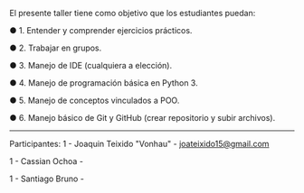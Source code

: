 El presente taller tiene como objetivo que los estudiantes puedan:

 ● 1. Entender y comprender ejercicios prácticos.
 
 ● 2. Trabajar en grupos.
 
 ● 3. Manejo de IDE (cualquiera a elección).
 
 ● 4. Manejo de programación básica en Python 3.
 
 ● 5. Manejo de conceptos vinculados a POO.
 
 ● 6. Manejo básico de Git y GitHub (crear repositorio y subir archivos).

- - - - - -

Participantes:
1 - Joaquin Teixido "Vonhau" - joateixido15@gmail.com

1 - Cassian Ochoa - 

1 - Santiago Bruno -
